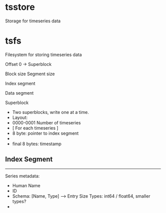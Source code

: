 tsstore
=======

Storage for timeseries data

tsfs
====

Filesystem for storing timeseries data


Offset 0 -> Superblock

Block size
Segment size

Index segment

Data segment


Superblock
- Two superblocks, write one at a time.
- Layout:
- 0000-0001 Number of timeseries
- [ For each timeseries ]
- 8 byte: pointer to index segment
- 
- final 8 bytes: timestamp 

Index Segment
- 

-----
Series metadata:
- Human Name
- ID
- Schema: [Name, Type] --> Entry Size
  Types: int64 / float64, smaller types?
- 
